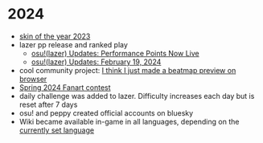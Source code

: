 # 2024

- [skin of the year 2023](https://osu.ppy.sh/home/news/2024-02-05-skin-of-the-year-2023-results)
- lazer pp release and ranked play
  - [osu!(lazer) Updates: Performance Points Now Live](https://osu.ppy.sh/home/news/2024-01-30-osulazer-updates-performance-points-now-live)
  - [osu!(lazer) Updates: February 19, 2024](https://osu.ppy.sh/home/news/2024-02-19-osulazer-updates-february-19)
- cool community project: [I think I just made a beatmap preview on browser](https://www.reddit.com/r/osugame/comments/1avjszt/i_think_i_just_made_a_beatmap_preview_on_browser/)
- [Spring 2024 Fanart contest](https://osu.ppy.sh/home/news/2024-03-01-spring-fanart-contest)
- daily challenge was added to lazer. Difficulty increases each day but is reset after 7 days
- osu! and peppy created official accounts on bluesky
- Wiki became available in-game in all languages, depending on the [currently set language](https://github.com/ppy/osu/pull/29401)

